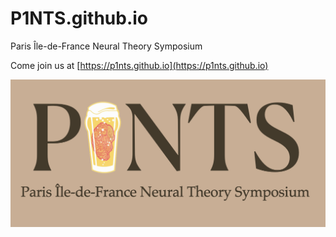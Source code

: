 # P1NTS.github.io
Paris Île-de-France Neural Theory Symposium

Come join us at [https://p1nts.github.io](https://p1nts.github.io)

![](./images/logo/logo.jpeg)